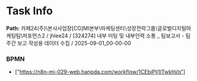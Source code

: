 # Task Info

**Path:** 카페24(주)\본사사업장\[CG]MI본부\마케팅센터\성장전략그룹\글로벌디지털마케팅팀\퍼포먼스2 / jhlee24 / [324274] 내부 미팅 및 내부인력 소통 _ 팀보고서 - 팀 주간 보고 작성용 데이터 수집 / 2025-09-01_00-00-00

### BPMN
- ["https://n8n-mi-029-web.hanpda.com/workflow/1CEbiPlj1lTwkhVq"]

